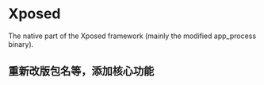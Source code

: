 # Xposed
The native part of the Xposed framework (mainly the modified app_process binary).

## 重新改版包名等，添加核心功能
